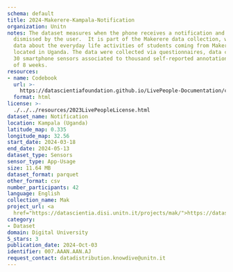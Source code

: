 ```yaml
---
schema: default
title: 2024-Makerere-Kampala-Notification
organization: Unitn
notes: The dataset measures when the phone receives a notification and when it is
  dismissed by the user.  It is part of the Makerere data collection, which contains
  data about the everyday life activities of students coming from Makerere University
  located in Uganda. The data were collected via questionnaires, data coming from
  30 smartphone sensors associated to thousand self-reported annotations over a period
  of 8 weeks.
resources:
- name: Codebook
  url: >-
    https://datascientiafoundation.github.io/LivePeople-Documentation/codebooks/2024-MAK-Kampala-notification.html
  format: html
license: >-
  ./../../resources/2023LivePeopleLicense.html
dataset_name: Notification
location: Kampala (Uganda)
latitude_map: 0.335
longitude_map: 32.56
start_date: 2024-03-18
end_date: 2024-05-13
dataset_type: Sensors
sensor_type: App-Usage
size: 11.64 MB
dataset_format: parquet
other_format: csv
number_participants: 42
language: English
collection_name: Mak
project_url: <a 
  href="https://datascientia.disi.unitn.it/projects/mak/">https://datascientia.disi.unitn.it/projects/mak/</a>
category:
- Dataset
domain: Digital University
5_stars: 3
publication_date: 2024-Oct-03
identifier: 007.AAAN.AAN.AJ
request_contact: datadistribution.knowdive@unitn.it
---
```


